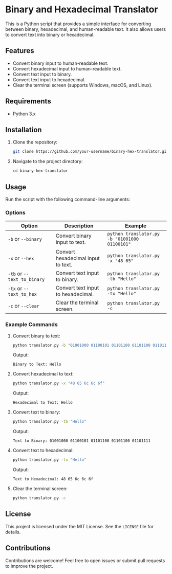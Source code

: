 # Binary and Hexadecimal Translator

This is a Python script that provides a simple interface for converting between binary, hexadecimal, and human-readable text. It also allows users to convert text into binary or hexadecimal.

## Features
- Convert binary input to human-readable text.
- Convert hexadecimal input to human-readable text.
- Convert text input to binary.
- Convert text input to hexadecimal.
- Clear the terminal screen (supports Windows, macOS, and Linux).

## Requirements
- Python 3.x

## Installation
1. Clone the repository:
    ```bash
    git clone https://github.com/your-username/binary-hex-translator.git
    ```
2. Navigate to the project directory:
    ```bash
    cd binary-hex-translator
    ```

## Usage
Run the script with the following command-line arguments:

### Options
| Option                 | Description                                   | Example                                 |
|------------------------|-----------------------------------------------|-----------------------------------------|
| `-b` or `--binary`    | Convert binary input to text.                | `python translator.py -b "01001000 01100101"` |
| `-x` or `--hex`       | Convert hexadecimal input to text.           | `python translator.py -x "48 65"`            |
| `-tb` or `--text_to_binary` | Convert text input to binary.           | `python translator.py -tb "Hello"`          |
| `-tx` or `--text_to_hex`    | Convert text input to hexadecimal.      | `python translator.py -tx "Hello"`          |
| `-c` or `--clear`     | Clear the terminal screen.                   | `python translator.py -c`                     |

### Example Commands
1. Convert binary to text:
    ```bash
    python translator.py -b "01001000 01100101 01101100 01101100 01101111"
    ```
   Output:
   ```
   Binary to Text: Hello
   ```

2. Convert hexadecimal to text:
    ```bash
    python translator.py -x "48 65 6c 6c 6f"
    ```
   Output:
   ```
   Hexadecimal to Text: Hello
   ```

3. Convert text to binary:
    ```bash
    python translator.py -tb "Hello"
    ```
   Output:
   ```
   Text to Binary: 01001000 01100101 01101100 01101100 01101111
   ```

4. Convert text to hexadecimal:
    ```bash
    python translator.py -tx "Hello"
    ```
   Output:
   ```
   Text to Hexadecimal: 48 65 6c 6c 6f
   ```

5. Clear the terminal screen:
    ```bash
    python translator.py -c
    ```

## License
This project is licensed under the MIT License. See the `LICENSE` file for details.

## Contributions
Contributions are welcome! Feel free to open issues or submit pull requests to improve the project.

